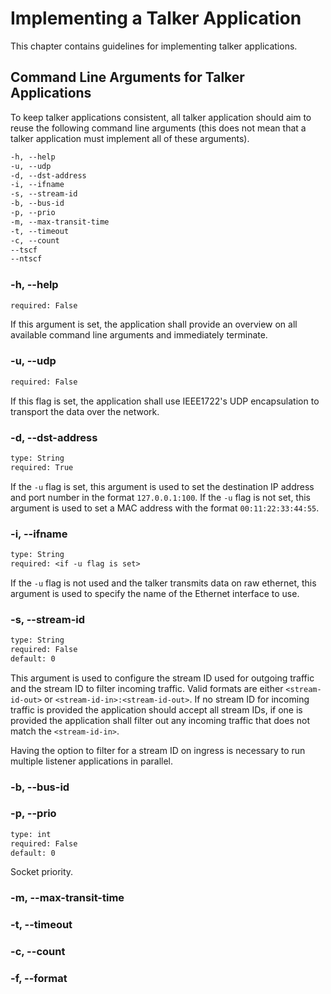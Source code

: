 # Implementing a Talker Application

This chapter contains guidelines for implementing talker applications.

## Command Line Arguments for Talker Applications

To keep talker applications consistent, all talker application should aim to reuse the following command line arguments (this does not mean that a talker application must implement all of these arguments).

``` txt
-h, --help
-u, --udp
-d, --dst-address
-i, --ifname
-s, --stream-id
-b, --bus-id
-p, --prio
-m, --max-transit-time
-t, --timeout
-c, --count
--tscf
--ntscf
```

### -h, --help

``` txt
required: False
```

If this argument is set, the application shall provide an overview on all available command line arguments and immediately terminate. 

### -u, --udp

``` txt
required: False
```

If this flag is set, the application shall use IEEE1722's UDP encapsulation to transport the data over the network.

### -d, --dst-address

``` txt
type: String
required: True
```

If the `-u` flag is set, this argument is used to set the destination IP address and port number in the format `127.0.0.1:100`. If the `-u` flag is not set, this argument is used to set a MAC address with the format `00:11:22:33:44:55`.

### -i, --ifname

``` txt
type: String
required: <if -u flag is set>
```

If the `-u` flag is not used and the talker transmits data on raw ethernet, this argument is used to specify the name of the Ethernet interface to use.

### -s, --stream-id

``` txt
type: String
required: False
default: 0
```

This argument is used to configure the stream ID used for outgoing traffic and the stream ID to filter incoming traffic. Valid formats are either `<stream-id-out>` or `<stream-id-in>:<stream-id-out>`. If no stream ID for incoming traffic is provided the application should accept all stream IDs, if one is provided the application shall filter out any incoming traffic that does not match the `<stream-id-in>`.

Having the option to filter for a stream ID on ingress is necessary to run multiple listener applications in parallel.

### -b, --bus-id

### -p, --prio

``` txt
type: int
required: False
default: 0
```

Socket priority.

### -m, --max-transit-time

### -t, --timeout

### -c, --count

### -f, --format

